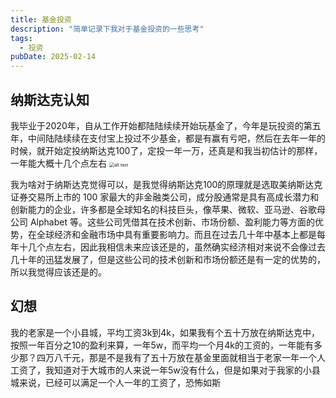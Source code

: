 ```yaml
---
title: 基金投资
description: "简单记录下我对于基金投资的一些思考"
tags:
  - 投资
pubDate: 2025-02-14
---
```

## 纳斯达克认知

   我毕业于2020年，自从工作开始都陆陆续续开始玩基金了，今年是玩投资的第五年，中间陆陆续续在支付宝上投过不少基金，都是有赢有亏吧，然后在去年一年的时候，就开始定投纳斯达克100了，定投一年一万，还真是和我当初估计的那样，一年能大概十几个点左右
   <img src="https://shyblog.oss-cn-beijing.aliyuncs.com/img/f7a7bf02bb2ade7db52f5cf31222423.jpg" alt="alt text" style="zoom: 50%;" />





我为啥对于纳斯达克觉得可以，是我觉得纳斯达克100的原理就是选取美纳斯达克证券交易所上市的 100 家最大的非金融类公司，成分股通常是具有高成长潜力和创新能力的企业，许多都是全球知名的科技巨头，像苹果、微软、亚马逊、谷歌母公司 Alphabet 等。这些公司凭借其在技术创新、市场份额、盈利能力等方面的优势，在全球经济和金融市场中具有重要影响力。而且在过去几十年中基本上都是每年十几个点左右，因此我相信未来应该还是的，虽然确实经济相对来说不会像过去几十年的迅猛发展了，但是这些公司的技术创新和市场份额还是有一定的优势的，所以我觉得应该还是的。

## 幻想

  我的老家是一个小县城，平均工资3k到4k，如果我有个五十万放在纳斯达克中，按照一年百分之10的盈利来算，一年5w，而平均一个月4k的工资的，一年能有多少那？四万八千元，那是不是我有了五十万放在基金里面就相当于老家一年一个人工资了，我知道对于大城市的人来说一年5w没有什么，但是如果对于我家的小县城来说，已经可以满足一个人一年的工资了，恐怖如斯
